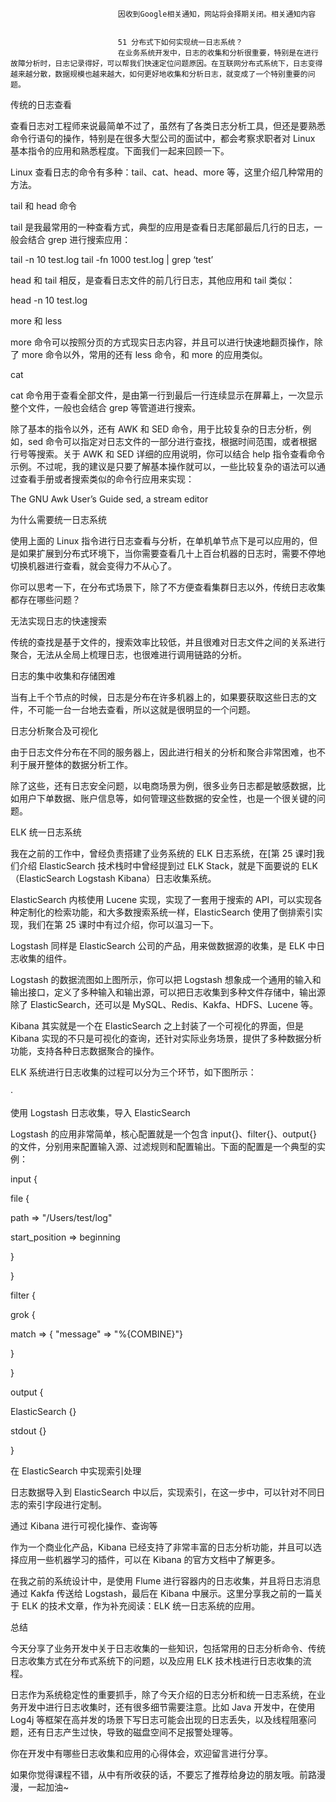
                            
                            因收到Google相关通知，网站将会择期关闭。相关通知内容
                            
                            
                            51 分布式下如何实现统一日志系统？
                            在业务系统开发中，日志的收集和分析很重要，特别是在进行故障分析时，日志记录得好，可以帮我们快速定位问题原因。在互联网分布式系统下，日志变得越来越分散，数据规模也越来越大，如何更好地收集和分析日志，就变成了一个特别重要的问题。

传统的日志查看

查看日志对工程师来说最简单不过了，虽然有了各类日志分析工具，但还是要熟悉命令行语句的操作，特别是在很多大型公司的面试中，都会考察求职者对 Linux 基本指令的应用和熟悉程度。下面我们一起来回顾一下。

Linux 查看日志的命令有多种：tail、cat、head、more 等，这里介绍几种常用的方法。


tail 和 head 命令


tail 是我最常用的一种查看方式，典型的应用是查看日志尾部最后几行的日志，一般会结合 grep 进行搜索应用：


tail -n 10 test.log
tail -fn 1000 test.log | grep ‘test’


head 和 tail 相反，是查看日志文件的前几行日志，其他应用和 tail 类似：


head -n 10 test.log



more 和 less


more 命令可以按照分页的方式现实日志内容，并且可以进行快速地翻页操作，除了 more 命令以外，常用的还有 less 命令，和 more 的应用类似。


cat


cat 命令用于查看全部文件，是由第一行到最后一行连续显示在屏幕上，一次显示整个文件，一般也会结合 grep 等管道进行搜索。

除了基本的指令以外，还有 AWK 和 SED 命令，用于比较复杂的日志分析，例如，sed 命令可以指定对日志文件的一部分进行查找，根据时间范围，或者根据行号等搜索。关于 AWK 和 SED 详细的应用说明，你可以结合 help 指令查看命令示例。不过呢，我的建议是只要了解基本操作就可以，一些比较复杂的语法可以通过查看手册或者搜索类似的命令行应用来实现：


The GNU Awk User’s Guide
sed, a stream editor


为什么需要统一日志系统

使用上面的 Linux 指令进行日志查看与分析，在单机单节点下是可以应用的，但是如果扩展到分布式环境下，当你需要查看几十上百台机器的日志时，需要不停地切换机器进行查看，就会变得力不从心了。

你可以思考一下，在分布式场景下，除了不方便查看集群日志以外，传统日志收集都存在哪些问题？


无法实现日志的快速搜索


传统的查找是基于文件的，搜索效率比较低，并且很难对日志文件之间的关系进行聚合，无法从全局上梳理日志，也很难进行调用链路的分析。


日志的集中收集和存储困难


当有上千个节点的时候，日志是分布在许多机器上的，如果要获取这些日志的文件，不可能一台一台地去查看，所以这就是很明显的一个问题。


日志分析聚合及可视化


由于日志文件分布在不同的服务器上，因此进行相关的分析和聚合非常困难，也不利于展开整体的数据分析工作。

除了这些，还有日志安全问题，以电商场景为例，很多业务日志都是敏感数据，比如用户下单数据、账户信息等，如何管理这些数据的安全性，也是一个很关键的问题。

ELK 统一日志系统

我在之前的工作中，曾经负责搭建了业务系统的 ELK 日志系统，在[第 25 课时]我们介绍 ElasticSearch 技术栈时中曾经提到过 ELK Stack，就是下面要说的 ELK（ElasticSearch Logstash Kibana）日志收集系统。

ElasticSearch 内核使用 Lucene 实现，实现了一套用于搜索的 API，可以实现各种定制化的检索功能，和大多数搜索系统一样，ElasticSearch 使用了倒排索引实现，我们在第 25 课时中有过介绍，你可以温习一下。

Logstash 同样是 ElasticSearch 公司的产品，用来做数据源的收集，是 ELK 中日志收集的组件。



Logstash 的数据流图如上图所示，你可以把 Logstash 想象成一个通用的输入和输出接口，定义了多种输入和输出源，可以把日志收集到多种文件存储中，输出源除了 ElasticSearch，还可以是 MySQL、Redis、Kakfa、HDFS、Lucene 等。

Kibana 其实就是一个在 ElasticSearch 之上封装了一个可视化的界面，但是 Kibana 实现的不只是可视化的查询，还针对实际业务场景，提供了多种数据分析功能，支持各种日志数据聚合的操作。

ELK 系统进行日志收集的过程可以分为三个环节，如下图所示：

·


使用 Logstash 日志收集，导入 ElasticSearch


Logstash 的应用非常简单，核心配置就是一个包含 input{}、filter{}、output{} 的文件，分别用来配置输入源、过滤规则和配置输出。下面的配置是一个典型的实例：

input {

file {

path => "/Users/test/log"

start_position => beginning

}

}

filter {

grok {

match => { "message" => "%{COMBINE}"}

}

}

output {

ElasticSearch {}

stdout {}

}



在 ElasticSearch 中实现索引处理


日志数据导入到 ElasticSearch 中以后，实现索引，在这一步中，可以针对不同日志的索引字段进行定制。


通过 Kibana 进行可视化操作、查询等


作为一个商业化产品，Kibana 已经支持了非常丰富的日志分析功能，并且可以选择应用一些机器学习的插件，可以在 Kibana 的官方文档中了解更多。

在我之前的系统设计中，是使用 Flume 进行容器内的日志收集，并且将日志消息通过 Kakfa 传送给 Logstash，最后在 Kibana 中展示。这里分享我之前的一篇关于 ELK 的技术文章，作为补充阅读：ELK 统一日志系统的应用。

总结

今天分享了业务开发中关于日志收集的一些知识，包括常用的日志分析命令、传统日志收集方式在分布式系统下的问题，以及应用 ELK 技术栈进行日志收集的流程。

日志作为系统稳定性的重要抓手，除了今天介绍的日志分析和统一日志系统，在业务开发中进行日志收集时，还有很多细节需要注意。比如 Java 开发中，在使用 Log4j 等框架在高并发的场景下写日志可能会出现的日志丢失，以及线程阻塞问题，还有日志产生过快，导致的磁盘空间不足报警处理等。

你在开发中有哪些日志收集和应用的心得体会，欢迎留言进行分享。

如果你觉得课程不错，从中有所收获的话，不要忘了推荐给身边的朋友哦。前路漫漫，一起加油~

                        
                        
                            